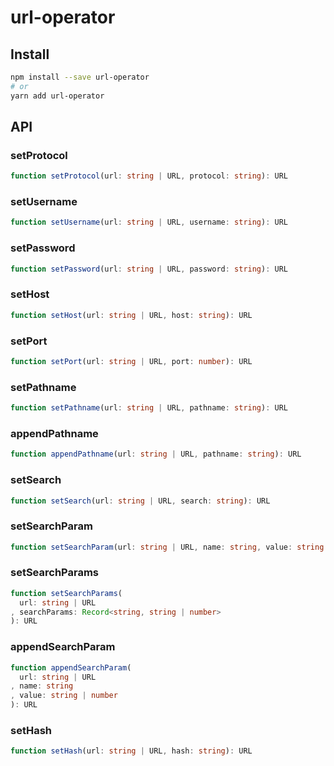 # url-operator
## Install
```sh
npm install --save url-operator
# or
yarn add url-operator
```

## API
### setProtocol
```ts
function setProtocol(url: string | URL, protocol: string): URL
```

### setUsername
```ts
function setUsername(url: string | URL, username: string): URL
```

### setPassword
```ts
function setPassword(url: string | URL, password: string): URL
```

### setHost
```ts
function setHost(url: string | URL, host: string): URL
```

### setPort
```ts
function setPort(url: string | URL, port: number): URL
```

### setPathname
```ts
function setPathname(url: string | URL, pathname: string): URL
```

### appendPathname
```ts
function appendPathname(url: string | URL, pathname: string): URL
```

### setSearch
```ts
function setSearch(url: string | URL, search: string): URL
```

### setSearchParam
```ts
function setSearchParam(url: string | URL, name: string, value: string | number): URL
```

### setSearchParams
```ts
function setSearchParams(
  url: string | URL
, searchParams: Record<string, string | number>
): URL
```

### appendSearchParam
```ts
function appendSearchParam(
  url: string | URL
, name: string
, value: string | number
): URL
```

### setHash
```ts
function setHash(url: string | URL, hash: string): URL
```

